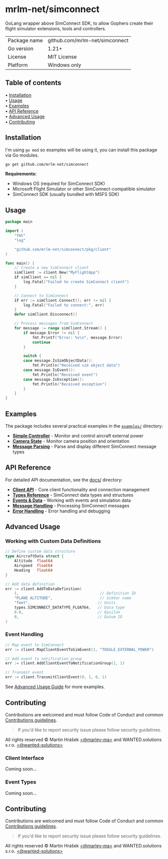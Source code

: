 # mrlm-net/simconnect

GoLang wrapper above SimConnect SDK, to allow Gophers create their flight simulator extensions, tools and controllers.

| | |
|--|--|
| Package name | github.com/mrlm-net/simconnect |
| Go version | 1.21+ |
| License | MIT License |
| Platform | Windows only |

## Table of contents

• [Installation](#installation)  
• [Usage](#usage)  
• [Examples](#examples)  
• [API Reference](#api-reference)  
• [Advanced Usage](#advanced-usage)  
• [Contributing](#contributing)

## Installation

I'm using `go mod` so examples will be using it, you can install this package via Go modules.

```bash
go get github.com/mrlm-net/simconnect
```

**Requirements:**
- Windows OS (required for SimConnect SDK)
- Microsoft Flight Simulator or other SimConnect-compatible simulator
- SimConnect SDK (usually bundled with MSFS SDK)

## Usage

```go
package main

import (
    "fmt"
    "log"

    "github.com/mrlm-net/simconnect/pkg/client"
)

func main() {
    // Create a new SimConnect client
    simClient := client.New("MyFlightApp")
    if simClient == nil {
        log.Fatal("Failed to create SimConnect client")
    }

    // Connect to SimConnect
    if err := simClient.Connect(); err != nil {
        log.Fatal("Failed to connect:", err)
    }
    defer simClient.Disconnect()

    // Process messages from SimConnect
    for message := range simClient.Stream() {
        if message.Error != nil {
            fmt.Printf("Error: %v\n", message.Error)
            continue
        }

        switch {
        case message.IsSimObjectData():
            fmt.Println("Received sim object data")
        case message.IsEvent():
            fmt.Println("Received event")
        case message.IsException():
            fmt.Println("Received exception")
        }
    }
}
```

## Examples

The package includes several practical examples in the [`examples/`](./examples/) directory:

- **[Simple Controller](./examples/simple-controller/)** - Monitor and control aircraft external power
- **[Camera State](./examples/camera-state/)** - Monitor camera position and orientation
- **[Message Parsing](./examples/message-parsing/)** - Parse and display different SimConnect message types

## API Reference

For detailed API documentation, see the [docs/](./docs/) directory:

- **[Client API](./docs/client.md)** - Core client functionality and connection management
- **[Types Reference](./docs/types.md)** - SimConnect data types and structures
- **[Events & Data](./docs/events-data.md)** - Working with events and simulation data
- **[Message Handling](./docs/messages.md)** - Processing SimConnect messages
- **[Error Handling](./docs/errors.md)** - Error handling and debugging

## Advanced Usage

### Working with Custom Data Definitions

```go
// Define custom data structure
type AircraftData struct {
    Altitude  float64
    Airspeed  float64
    Heading   float64
}

// Add data definition
err := client.AddToDataDefinition(
    1,                                    // Definition ID
    "PLANE ALTITUDE",                     // SimVar name
    "feet",                              // Units
    types.SIMCONNECT_DATATYPE_FLOAT64,   // Data type
    0.0,                                 // Epsilon
    0,                                   // Datum ID
)
```

### Event Handling

```go
// Map event to SimConnect
err := client.MapClientEventToSimEvent(1, "TOGGLE_EXTERNAL_POWER")

// Add event to notification group
err := client.AddClientEventToNotificationGroup(1, 1)

// Transmit event
err := client.TransmitClientEvent(0, 1, 0, 1)
```

See [Advanced Usage Guide](./docs/advanced.md) for more examples.

## Contributing

Contributions are welcomed and must follow Code of Conduct and common [Contributions guidelines](https://github.com/mrlm-net/.github/blob/main/docs/CONTRIBUTING.md).

> If you'd like to report security issue please follow security guidelines.

All rights reserved © Martin Hrášek [<@marley-ma>](https://github.com/marley-ma) and WANTED.solutions s.r.o. [<@wanted-solutions>](https://github.com/wanted-solutions)

### Client Interface

Coming soon...

### Event Types

Coming soon...

## Contributing

Contributions are welcomed and must follow Code of Conduct and common [Contributions guidelines](https://github.com/mrlm-net/.github/blob/main/docs/CONTRIBUTING.md).

> If you'd like to report security issue please follow security guidelines.

All rights reserved © Martin Hrášek [<@marley-ma>](https://github.com/marley-ma) and WANTED.solutions s.r.o. [<@wanted-solutions>](https://github.com/wanted-solutions)
